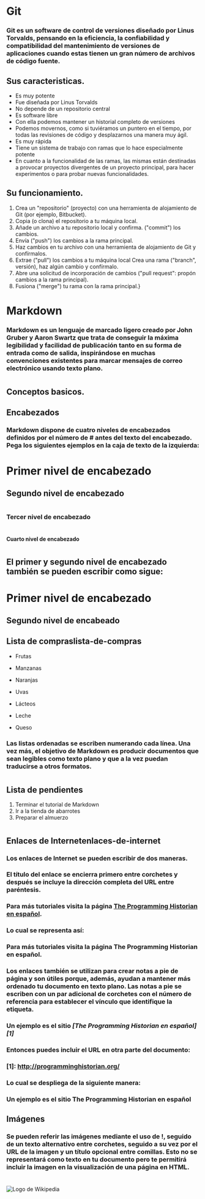 
 

 #

 # **Git**
 ### Git es un software de control de versiones diseñado por Linus Torvalds, pensando en la eficiencia, la confiabilidad y compatibilidad del mantenimiento de versiones de aplicaciones cuando estas tienen un gran número de archivos de código fuente.

## Sus caracteristicas.
 * Es muy potente
* Fue diseñada por Linus Torvalds
* No depende de un repositorio central
* Es software libre
* Con ella podemos mantener un historial completo de  versiones
* Podemos movernos, como si tuviéramos un puntero en el tiempo, por todas las revisiones de código y desplazarnos una manera muy ágil.
* Es muy rápida
* Tiene un sistema de trabajo con ramas que lo hace especialmente potente
* En cuanto a la funcionalidad de las ramas, las mismas están destinadas a provocar proyectos divergentes de un proyecto principal, para hacer experimentos o para probar nuevas funcionalidades.

## Su funcionamiento.
 1. Crea un "repositorio" (proyecto) con una herramienta de alojamiento de Git (por ejemplo, Bitbucket).
2. Copia (o clona) el repositorio a tu máquina local.
3. Añade un archivo a tu repositorio local y confirma. ("commit") los cambios.
4. Envía ("push") los cambios a la rama principal.
5. Haz cambios en tu archivo con una herramienta de alojamiento de Git y confírmalos.
5. Extrae ("pull") los cambios a tu máquina local
Crea una rama ("branch", versión), haz algún cambio y confírmalo.
5. Abre una solicitud de incorporación de cambios ("pull request": propón cambios a la rama principal).
6. Fusiona ("merge") tu rama con la rama principal.}


# **Markdown**
### Markdown es un lenguaje de marcado ligero creado por John Gruber y Aaron Swartz que trata de conseguir la máxima legibilidad y facilidad de publicación tanto en su forma de entrada como de salida, inspirándose en muchas convenciones existentes para marcar mensajes de correo electrónico usando texto plano.
#
## Conceptos basicos.
## Encabezados
### Markdown dispone de cuatro niveles de encabezados definidos por el número de # antes del texto del encabezado. Pega los siguientes ejemplos en la caja de texto de la izquierda:
#
# Primer nivel de encabezado
## Segundo nivel de encabezado
#
### Tercer nivel de encabezado
#
#### Cuarto nivel de encabezado
#
## El primer y segundo nivel de encabezado también se pueden escribir como sigue:
#
Primer nivel de encabezado
==========================

Segundo nivel de encabeado
--------------------------

## Lista de compraslista-de-compras
* Frutas 

* Manzanas
* Naranjas
* Uvas
* Lácteos
* Leche
* Queso
### Las listas ordenadas se escriben numerando cada línea. Una vez más, el objetivo de Markdown es producir documentos que sean legibles como texto plano y que a la vez puedan traducirse a otros formatos.
#
Lista de pendientes
------------------
1. Terminar el tutorial de Markdown
2. Ir a la tienda de abarrotes
3. Preparar el almuerzo
#
## Enlaces de Internetenlaces-de-internet

### Los enlaces de Internet se pueden escribir de dos maneras.

### El título del enlace se encierra primero entre corchetes y después se incluye la dirección completa del URL entre paréntesis.

### Para más tutoriales visita la página [The Programming Historian en español](/es).

### Lo cual se representa así:

### Para más tutoriales visita la página The Programming Historian en español.

### Los enlaces también se utilizan para crear notas a pie de página y son útiles porque, además, ayudan a mantener más ordenado tu documento en texto plano. Las notas a pie se escriben con un par adicional de corchetes con el número de referencia para establecer el vínculo que identifique la etiqueta.

### Un ejemplo es el sitio *[The Programming Historian en español][1]*

### Entonces puedes incluir el URL en otra parte del documento:

### [1]: http://programminghistorian.org/

### Lo cual se despliega de la siguiente manera:

### Un ejemplo es el sitio The Programming Historian en español

## Imágenes

### Se pueden referir las imágenes mediante el uso de !, seguido de un texto alternativo entre corchetes, seguido a su vez por el URL de la imagen y un título opcional entre comillas. Esto no se representará como texto en tu documento pero te permitirá incluir la imagen en la visualización de una página en HTML.
#
![Logo de Wikipedia](https://upload.wikimedia.org/wikipedia/en/8/80/Wikipedia-logo-v2.svg "Wikipedia logo")